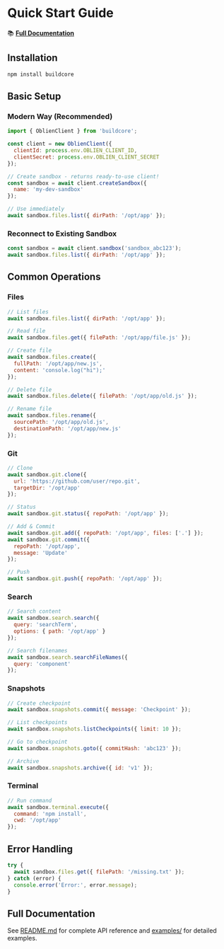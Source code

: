 # Quick Start Guide

📚 **[Full Documentation](https://oblien.com/docs/sandbox)**

## Installation

```bash
npm install buildcore
```

## Basic Setup

### Modern Way (Recommended)

```javascript
import { OblienClient } from 'buildcore';

const client = new OblienClient({
  clientId: process.env.OBLIEN_CLIENT_ID,
  clientSecret: process.env.OBLIEN_CLIENT_SECRET
});

// Create sandbox - returns ready-to-use client!
const sandbox = await client.createSandbox({
  name: 'my-dev-sandbox'
});

// Use immediately
await sandbox.files.list({ dirPath: '/opt/app' });
```

### Reconnect to Existing Sandbox

```javascript
const sandbox = await client.sandbox('sandbox_abc123');
await sandbox.files.list({ dirPath: '/opt/app' });
```

## Common Operations

### Files

```javascript
// List files
await sandbox.files.list({ dirPath: '/opt/app' });

// Read file
await sandbox.files.get({ filePath: '/opt/app/file.js' });

// Create file
await sandbox.files.create({
  fullPath: '/opt/app/new.js',
  content: 'console.log("hi");'
});

// Delete file
await sandbox.files.delete({ filePath: '/opt/app/old.js' });

// Rename file
await sandbox.files.rename({
  sourcePath: '/opt/app/old.js',
  destinationPath: '/opt/app/new.js'
});
```

### Git

```javascript
// Clone
await sandbox.git.clone({
  url: 'https://github.com/user/repo.git',
  targetDir: '/opt/app'
});

// Status
await sandbox.git.status({ repoPath: '/opt/app' });

// Add & Commit
await sandbox.git.add({ repoPath: '/opt/app', files: ['.'] });
await sandbox.git.commit({
  repoPath: '/opt/app',
  message: 'Update'
});

// Push
await sandbox.git.push({ repoPath: '/opt/app' });
```

### Search

```javascript
// Search content
await sandbox.search.search({
  query: 'searchTerm',
  options: { path: '/opt/app' }
});

// Search filenames
await sandbox.search.searchFileNames({
  query: 'component'
});
```

### Snapshots

```javascript
// Create checkpoint
await sandbox.snapshots.commit({ message: 'Checkpoint' });

// List checkpoints
await sandbox.snapshots.listCheckpoints({ limit: 10 });

// Go to checkpoint
await sandbox.snapshots.goto({ commitHash: 'abc123' });

// Archive
await sandbox.snapshots.archive({ id: 'v1' });
```

### Terminal

```javascript
// Run command
await sandbox.terminal.execute({
  command: 'npm install',
  cwd: '/opt/app'
});
```

## Error Handling

```javascript
try {
  await sandbox.files.get({ filePath: '/missing.txt' });
} catch (error) {
  console.error('Error:', error.message);
}
```

## Full Documentation

See [README.md](README.md) for complete API reference and [examples/](examples/) for detailed examples.

